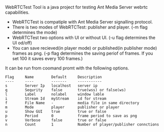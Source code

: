 WebRTCTest Tool is a java project for testing Ant Media Server webrtc capabilities.

* WebRTCTest is compatiple with Ant Media Server signalling protocol. 
* There is two modes of WebRTCTest: publisher and player. (-m flag determines the mode)
* WebRTCTest two options with UI or without UI. (-u flag determines the UI od/off)
* You can save recieved(in player mode) or published(in publisher mode) frames as png. (-p flag determines the saving periof of frames. If you set 100 it saves every 100 frames.)

It can be run from coomand promt with the following options.
```
Flag 	 Name      	 Default   	 Description                 
---- 	 ----      	 -------   	 -----------                 
s    	 Server Ip 	 localhost 	 server ip                   
q    	 Sequrity  	 false     	 true(wss) or false(ws)      
l    	 Label     	 nolabel   	 window lable                
i    	 Stream Id 	 myStream  	 id for stream               
f    	 File Name 	 -         	 media file in same directory
m    	 Mode      	 player    	 publisher or player         
u    	 Show GUI  	 true      	 true or false               
p    	 Period    	 0         	 frame period to save as png 
v    	 Verbose   	 false     	 true or false 
n        Count   	 1         	 Number of player/publisher connctions   
```